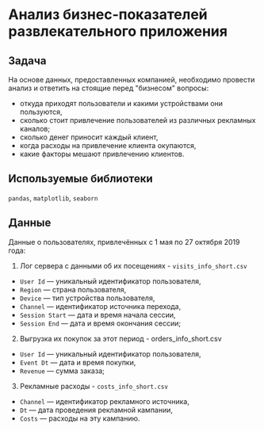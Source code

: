 # Анализ бизнес-показателей развлекательного приложения

## Задача

На основе данных, предоставленных компанией, необходимо провести анализ и ответить на стоящие перед "бизнесом" вопросы:

- откуда приходят пользователи и какими устройствами они пользуются,
- сколько стоит привлечение пользователей из различных рекламных каналов;
- сколько денег приносит каждый клиент,
- когда расходы на привлечение клиента окупаются,
- какие факторы мешают привлечению клиентов.

## Используемые библиотеки

<code>pandas</code>, <code>matplotlib</code>, <code>seaborn</code>

## Данные
Данные о пользователях, привлечённых с 1 мая по 27 октября 2019 года:

1. Лог сервера с данными об их посещениях - <code>visits_info_short.csv</code>
  - <code>User Id</code> — уникальный идентификатор пользователя,
  - <code>Region</code> — страна пользователя,
  - <code>Device</code> — тип устройства пользователя,
  - <code>Channel</code> — идентификатор источника перехода,
  - <code>Session Start</code> — дата и время начала сессии,
  - <code>Session End</code> — дата и время окончания сессии;

2. Выгрузка их покупок за этот период - orders_info_short.csv</code>
  - <code>User Id</code> — уникальный идентификатор пользователя,
  - <code>Event Dt</code> — дата и время покупки,
  - <code>Revenue</code> — сумма заказа;

3. Рекламные расходы - <code>costs_info_short.csv</code>
  - <code>Channel</code> — идентификатор рекламного источника,
  - <code>Dt</code> — дата проведения рекламной кампании,
  - <code>Costs</code> — расходы на эту кампанию.



